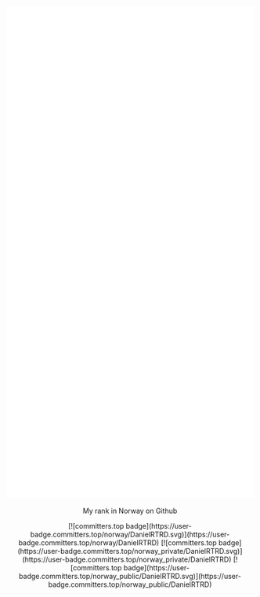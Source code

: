 ![Metrics](https://github.com/DanielRTRD/DanielRTRD/blob/main/github-metrics.svg)

<p align="center">My rank in Norway on Github</p>
<p align="center">
[![committers.top badge](https://user-badge.committers.top/norway/DanielRTRD.svg)](https://user-badge.committers.top/norway/DanielRTRD)
[![committers.top badge](https://user-badge.committers.top/norway_private/DanielRTRD.svg)](https://user-badge.committers.top/norway_private/DanielRTRD)
[![committers.top badge](https://user-badge.committers.top/norway_public/DanielRTRD.svg)](https://user-badge.committers.top/norway_public/DanielRTRD)
</p>
